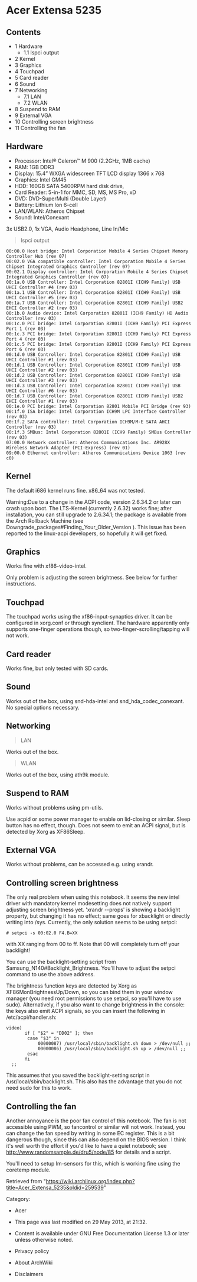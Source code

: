 Acer Extensa 5235
=================

Contents
--------

-   1 Hardware
    -   1.1 lspci output
-   2 Kernel
-   3 Graphics
-   4 Touchpad
-   5 Card reader
-   6 Sound
-   7 Networking
    -   7.1 LAN
    -   7.2 WLAN
-   8 Suspend to RAM
-   9 External VGA
-   10 Controlling screen brightness
-   11 Controlling the fan

Hardware
--------

-   Processor: Intel® Celeron™ M 900 (2.2GHz, 1MB cache)
-   RAM: 1GB DDR3
-   Display: 15.4” WXGA widescreen TFT LCD display 1366 x 768
-   Graphics: Intel GM45
-   HDD: 160GB SATA 5400RPM hard disk drive,
-   Card Reader: 5-in-1 for MMC, SD, MS, MS Pro, xD
-   DVD: DVD-SuperMulti (Double Layer)
-   Battery: Lithium Ion 6-cell
-   LAN/WLAN: Atheros Chipset
-   Sound: Intel/Conexant

3x USB2.0, 1x VGA, Audio Headphone, Line In/Mic

> lspci output

    00:00.0 Host bridge: Intel Corporation Mobile 4 Series Chipset Memory Controller Hub (rev 07)
    00:02.0 VGA compatible controller: Intel Corporation Mobile 4 Series Chipset Integrated Graphics Controller (rev 07)
    00:02.1 Display controller: Intel Corporation Mobile 4 Series Chipset Integrated Graphics Controller (rev 07)
    00:1a.0 USB Controller: Intel Corporation 82801I (ICH9 Family) USB UHCI Controller #4 (rev 03)
    00:1a.1 USB Controller: Intel Corporation 82801I (ICH9 Family) USB UHCI Controller #5 (rev 03)
    00:1a.7 USB Controller: Intel Corporation 82801I (ICH9 Family) USB2 EHCI Controller #2 (rev 03)
    00:1b.0 Audio device: Intel Corporation 82801I (ICH9 Family) HD Audio Controller (rev 03)
    00:1c.0 PCI bridge: Intel Corporation 82801I (ICH9 Family) PCI Express Port 1 (rev 03)
    00:1c.3 PCI bridge: Intel Corporation 82801I (ICH9 Family) PCI Express Port 4 (rev 03)
    00:1c.5 PCI bridge: Intel Corporation 82801I (ICH9 Family) PCI Express Port 6 (rev 03)
    00:1d.0 USB Controller: Intel Corporation 82801I (ICH9 Family) USB UHCI Controller #1 (rev 03)
    00:1d.1 USB Controller: Intel Corporation 82801I (ICH9 Family) USB UHCI Controller #2 (rev 03)
    00:1d.2 USB Controller: Intel Corporation 82801I (ICH9 Family) USB UHCI Controller #3 (rev 03)
    00:1d.3 USB Controller: Intel Corporation 82801I (ICH9 Family) USB UHCI Controller #6 (rev 03)
    00:1d.7 USB Controller: Intel Corporation 82801I (ICH9 Family) USB2 EHCI Controller #1 (rev 03)
    00:1e.0 PCI bridge: Intel Corporation 82801 Mobile PCI Bridge (rev 93)
    00:1f.0 ISA bridge: Intel Corporation ICH9M LPC Interface Controller (rev 03)
    00:1f.2 SATA controller: Intel Corporation ICH9M/M-E SATA AHCI Controller (rev 03)
    00:1f.3 SMBus: Intel Corporation 82801I (ICH9 Family) SMBus Controller (rev 03)
    07:00.0 Network controller: Atheros Communications Inc. AR928X Wireless Network Adapter (PCI-Express) (rev 01)
    09:00.0 Ethernet controller: Atheros Communications Device 1063 (rev c0)

Kernel
------

The default i686 kernel runs fine. x86_64 was not tested.

Warning:Due to a change in the ACPI code, version 2.6.34.2 or later can
crash upon boot. The LTS-Kernel (currently 2.6.32) works fine; after
installation, you can still upgrade to 2.6.34.1; the package is
available from the Arch Rollback Machine (see
Downgrade_packages#Finding_Your_Older_Version ). This issue has been
reported to the linux-acpi developers, so hopefully it will get fixed.

Graphics
--------

Works fine with xf86-video-intel.

Only problem is adjusting the screen brightness. See below for further
instructions.

Touchpad
--------

The touchpad works using the xf86-input-synaptics driver. It can be
configured in xorg.conf or through synclient. The hardware apparently
only supports one-finger operations though, so
two-finger-scrolling/tapping will not work.

Card reader
-----------

Works fine, but only tested with SD cards.

Sound
-----

Works out of the box, using snd-hda-intel and snd_hda_codec_conexant. No
special options necessary.

Networking
----------

> LAN

Works out of the box.

> WLAN

Works out of the box, using ath9k module.

Suspend to RAM
--------------

Works without problems using pm-utils.

Use acpid or some power manager to enable on lid-closing or similar.
Sleep button has no effect, though. Does not seem to emit an ACPI
signal, but is detected by Xorg as XF86Sleep.

External VGA
------------

Works without problems, can be accessed e.g. using xrandr.

Controlling screen brightness
-----------------------------

The only real problem when using this notebook. It seems the new intel
driver with mandatory kernel modesetting does not natively support
adjusting screen brightness yet. 'xrandr --props' is showing a backlight
property, but changing it has no effect; same goes for xbacklight or
directly writing into /sys. Currently, the only solution seems to be
using setpci:

    # setpci -s 00:02.0 F4.B=XX

with XX ranging from 00 to ff. Note that 00 will completely turn off
your backlight!

You can use the backlight-setting script from
Samsung_N140#Backlight_Brightness. You'll have to adjust the setpci
command to use the above address.

The brightness function keys are detected by Xorg as
XF86MonBrightnessUp/Down, so you can bind them in your window manager
(you need root permissions to use setpci, so you'll have to use sudo).
Alternatively, if you also want to change brightness in the console: the
keys also emit ACPI signals, so you can insert the following in
/etc/acpi/handler.sh:

    video)
           if [ "$2" = "DD02" ]; then
           	case "$3" in
           		00000087) /usr/local/sbin/backlight.sh down > /dev/null ;;
           		00000086) /usr/local/sbin/backlight.sh up > /dev/null ;;
           	esac
           fi
      ;;

This assumes that you saved the backlight-setting script in
/usr/local/sbin/backlight.sh. This also has the advantage that you do
not need sudo for this to work.

Controlling the fan
-------------------

Another annoyance is the poor fan control of this notebook. The fan is
not accessible using PWM, so fancontrol or similar will not work.
Instead, you can change the fan speed by writing in some EC register.
This is a bit dangerous though, since this can also depend on the BIOS
version. I think it's well worth the effort if you'd like to have a
quiet notebook; see http://www.randomsample.de/dru5/node/85 for details
and a script.

You'll need to setup lm-sensors for this, which is working fine using
the coretemp module.

Retrieved from
"https://wiki.archlinux.org/index.php?title=Acer_Extensa_5235&oldid=259539"

Category:

-   Acer

-   This page was last modified on 29 May 2013, at 21:32.
-   Content is available under GNU Free Documentation License 1.3 or
    later unless otherwise noted.
-   Privacy policy
-   About ArchWiki
-   Disclaimers
